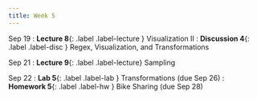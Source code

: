 ```yaml
---
title: Week 5
---
```


Sep 19
: **Lecture 8**{: .label .label-lecture } Visualization II
: **Discussion 4**{: .label .label-disc } Regex, Visualization, and Transformations

Sep 21
: **Lecture 9**{: .label .label-lecture} Sampling

Sep 22
: **Lab 5**{: .label .label-lab } Transformations (due Sep 26)
: **Homework 5**{: .label .label-hw } Bike Sharing (due Sep 28)
